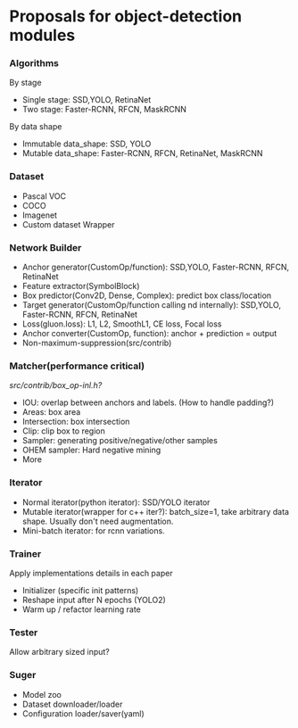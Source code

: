 # Proposals for object-detection modules

### Algorithms

By stage
- Single stage: SSD,YOLO, RetinaNet
- Two stage: Faster-RCNN, RFCN, MaskRCNN

By data shape
- Immutable data_shape: SSD, YOLO
- Mutable data_shape: Faster-RCNN, RFCN, RetinaNet, MaskRCNN

### Dataset
- Pascal VOC
- COCO
- Imagenet
- Custom dataset Wrapper

### Network Builder
- Anchor generator(CustomOp/function): SSD,YOLO, Faster-RCNN, RFCN, RetinaNet
- Feature extractor(SymbolBlock)
- Box predictor(Conv2D, Dense, Complex): predict box class/location
- Target generator(CustomOp/function calling nd internally): SSD,YOLO, Faster-RCNN, RFCN, RetinaNet
- Loss(gluon.loss): L1, L2, SmoothL1, CE loss, Focal loss
- Anchor converter(CustomOp, function): anchor + prediction = output
- Non-maximum-suppression(src/contrib)

### Matcher(performance critical)
*src/contrib/box_op-inl.h?*

- IOU: overlap between anchors and labels. (How to handle padding?)
- Areas: box area
- Intersection: box intersection
- Clip: clip box to region
- Sampler: generating positive/negative/other samples
- OHEM sampler: Hard negative mining
- More

### Iterator
- Normal iterator(python iterator): SSD/YOLO iterator
- Mutable iterator(wrapper for c++ iter?): batch_size=1, take arbitrary data shape. Usually don't need augmentation.
- Mini-batch iterator: for rcnn variations.

### Trainer
Apply implementations details in each paper

- Initializer (specific init patterns)
- Reshape input after N epochs (YOLO2)
- Warm up / refactor learning rate

### Tester
Allow arbitrary sized input?

### Suger
- Model zoo
- Dataset downloader/loader
- Configuration loader/saver(yaml)

